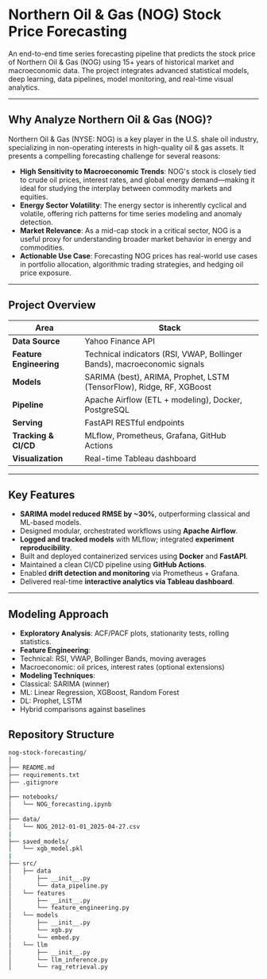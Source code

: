 # Northern Oil & Gas (NOG) Stock Price Forecasting

An end-to-end time series forecasting pipeline that predicts the stock price of Northern Oil & Gas (NOG) using 15+ years of historical market and macroeconomic data. The project integrates advanced statistical models, deep learning, data pipelines, model monitoring, and real-time visual analytics.

---

## Why Analyze Northern Oil & Gas (NOG)?

Northern Oil & Gas (NYSE: NOG) is a key player in the U.S. shale oil industry, specializing in non-operating interests in high-quality oil & gas assets. It presents a compelling forecasting challenge for several reasons:

- **High Sensitivity to Macroeconomic Trends**: NOG's stock is closely tied to crude oil prices, interest rates, and global energy demand—making it ideal for studying the interplay between commodity markets and equities.
- **Energy Sector Volatility**: The energy sector is inherently cyclical and volatile, offering rich patterns for time series modeling and anomaly detection.
- **Market Relevance**: As a mid-cap stock in a critical sector, NOG is a useful proxy for understanding broader market behavior in energy and commodities.
- **Actionable Use Case**: Forecasting NOG prices has real-world use cases in portfolio allocation, algorithmic trading strategies, and hedging oil price exposure.

---

## Project Overview

| Area | Stack |
|------|-------|
| **Data Source** | Yahoo Finance API |
| **Feature Engineering** | Technical indicators (RSI, VWAP, Bollinger Bands), macroeconomic signals |
| **Models** | SARIMA (best), ARIMA, Prophet, LSTM (TensorFlow), Ridge, RF, XGBoost |
| **Pipeline** | Apache Airflow (ETL + modeling), Docker, PostgreSQL |
| **Serving** | FastAPI RESTful endpoints |
| **Tracking & CI/CD** | MLflow, Prometheus, Grafana, GitHub Actions |
| **Visualization** | Real-time Tableau dashboard |

---

## Key Features

- **SARIMA model reduced RMSE by ~30%**, outperforming classical and ML-based models.
- Designed modular, orchestrated workflows using **Apache Airflow**.
- **Logged and tracked models** with MLflow; integrated **experiment reproducibility**.
- Built and deployed containerized services using **Docker** and **FastAPI**.
- Maintained a clean CI/CD pipeline using **GitHub Actions**.
- Enabled **drift detection and monitoring** via Prometheus + Grafana.
- Delivered real-time **interactive analytics via Tableau dashboard**.

---

## Modeling Approach

- **Exploratory Analysis**: ACF/PACF plots, stationarity tests, rolling statistics.
- **Feature Engineering**:
- Technical: RSI, VWAP, Bollinger Bands, moving averages
- Macroeconomic: oil prices, interest rates (optional extensions)
- **Modeling Techniques**:
- Classical: SARIMA (winner)
- ML: Linear Regression, XGBoost, Random Forest
- DL: Prophet, LSTM
- Hybrid comparisons against baselines

## Repository Structure
```bash
nog-stock-forecasting/
│
├── README.md
├── requirements.txt
├── .gitignore
│
├── notebooks/
│   └── NOG_forecasting.ipynb    
│
├── data/  
│   └── NOG_2012-01-01_2025-04-27.csv                       
|
├── saved_models/  
│   └── xgb_model.pkl  
|
├── src/
│   ├── data
│       ├── __init__.py
│       └── data_pipeline.py 
│   └── features  
│       ├── __init__.py
│       └── feature_engineering.py 
│   └── models     
│       ├── __init__.py
│       └── xgb.py 
│       └── embed.py 
│   └── llm     
│       ├── __init__.py
│       └── llm_inference.py     
│       └── rag_retrieval.py   